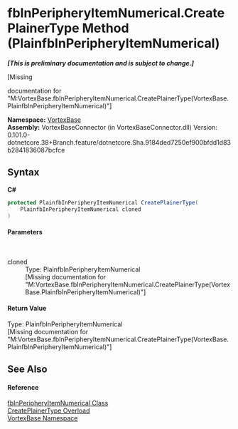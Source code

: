 # fbInPeripheryItemNumerical.CreatePlainerType Method (PlainfbInPeripheryItemNumerical)
 _**\[This is preliminary documentation and is subject to change.\]**_

\[Missing <summary> documentation for "M:VortexBase.fbInPeripheryItemNumerical.CreatePlainerType(VortexBase.PlainfbInPeripheryItemNumerical)"\]

**Namespace:**&nbsp;<a href="N_VortexBase.md">VortexBase</a><br />**Assembly:**&nbsp;VortexBaseConnector (in VortexBaseConnector.dll) Version: 0.101.0-dotnetcore.38+Branch.feature/dotnetcore.Sha.9184ded7250ef900bfdd1d83b2841836087bcfce

## Syntax

**C#**<br />
``` C#
protected PlainfbInPeripheryItemNumerical CreatePlainerType(
	PlainfbInPeripheryItemNumerical cloned
)
```


#### Parameters
&nbsp;<dl><dt>cloned</dt><dd>Type: PlainfbInPeripheryItemNumerical<br />\[Missing <param name="cloned"/> documentation for "M:VortexBase.fbInPeripheryItemNumerical.CreatePlainerType(VortexBase.PlainfbInPeripheryItemNumerical)"\]</dd></dl>

#### Return Value
Type: PlainfbInPeripheryItemNumerical<br />\[Missing <returns> documentation for "M:VortexBase.fbInPeripheryItemNumerical.CreatePlainerType(VortexBase.PlainfbInPeripheryItemNumerical)"\]

## See Also


#### Reference
<a href="T_VortexBase_fbInPeripheryItemNumerical.md">fbInPeripheryItemNumerical Class</a><br /><a href="Overload_VortexBase_fbInPeripheryItemNumerical_CreatePlainerType.md">CreatePlainerType Overload</a><br /><a href="N_VortexBase.md">VortexBase Namespace</a><br />